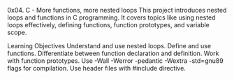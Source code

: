 0x04. C - More functions, more nested loops
This project introduces nested loops and functions in C programming. It covers topics like using nested loops effectively, defining functions, function prototypes, and variable scope.

Learning Objectives
Understand and use nested loops.
Define and use functions.
Differentiate between function declaration and definition.
Work with function prototypes.
Use -Wall -Werror -pedantic -Wextra -std=gnu89 flags for compilation.
Use header files with #include directive.